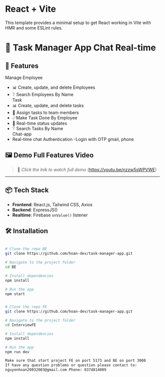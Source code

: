 

# React + Vite

This template provides a minimal setup to get React working in Vite with HMR and some ESLint rules.
# 📝 Task Manager App Chat Real-time

## 🚀 Features

Manage Employee
- 📊 Create, update, and delete Employees
- ❔ Search Employees By Name  
Task
- 📊 Create, update, and delete tasks
- 👥 Assign tasks to team members
- ✅Make Task Done By Employee
- 🔔 Real-time status updates 
- ❔ Search Tasks By Name  
Chat-app
- Real-time chat
Authentication 
-Login with OTP gmail, phone
## 🖼️ Demo Full Features Video 

> 📌 *Click the lnik to watch full demo*
(https://youtu.be/nzzw5sWPVWE)

---

## 📦 Tech Stack

- **Frontend**: React.js, Tailwind CSS, Axios  
- **Backend**: ExpressJS()  
- **Realtime**: Firebase `onValue()` listener  


## 🛠️ Installation

```bash

# Clone the repo BE
git clone https://github.com/hoan-dev/task-manager-app.git

# Navigate to the project folder
cd BE

# Install dependencies
npm install

# Run the app
npm start


# Clone the repo FE 
git clone https://github.com/hoan-dev/task-manager-app.git

# Navigate to the project folder
cd InterviewFE

# Install dependencies
npm install

# Run the app
npm run dev

Make sure that start project FE on port 5173 and BE on port 3000 
If have any question problems or question please contact to:
nguyenhoan20032003@gmail.com Phone: 0374814009
